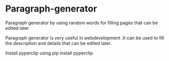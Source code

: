 # Paragraph-generator
Paragraph generator by using random words for filling pages that can be edited later

Paragraph generator is very useful in webdevelopment .It can be used to fill the description and details that can be edited later.

Install pyperclip using pip install pyperclip


